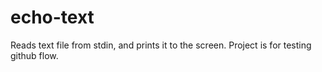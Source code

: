 # echo-text
Reads text file from stdin, and prints it to the screen. Project is for testing github flow.
